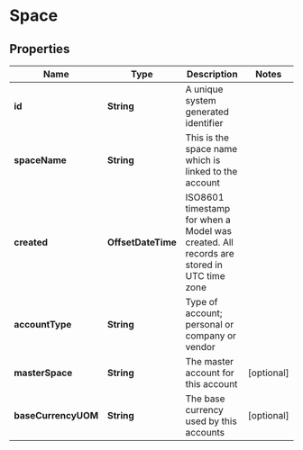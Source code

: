 

# Space


## Properties

Name | Type | Description | Notes
------------ | ------------- | ------------- | -------------
**id** | **String** | A unique system generated identifier | 
**spaceName** | **String** | This is the space name which is linked to the account | 
**created** | **OffsetDateTime** | ISO8601 timestamp for when a Model was created. All records are stored in UTC time zone | 
**accountType** | **String** | Type of account; personal or company or vendor | 
**masterSpace** | **String** | The master account for this account |  [optional]
**baseCurrencyUOM** | **String** | The base currency used by this accounts |  [optional]



